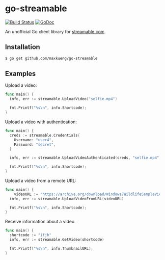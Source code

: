 go-streamable
=============

[![Build Status](https://travis-ci.org/maxkueng/go-streamable.svg)](https://travis-ci.org/maxkueng/go-streamable)
[![GoDoc](https://godoc.org/github.com/maxkueng/go-streamable?status.svg)](https://godoc.org/github.com/maxkueng/go-streamable)

An unofficial Go client library for [streamable.com](https://streamable.com/).

## Installation

```sh
$ go get github.com/maxkueng/go-streamable
```

## Examples

Upload a video:

```go
func main() {
  info, err := streamable.UploadVideo("selfie.mp4")

  fmt.Printf("%s\n", info.Shortcode);
}
```

Upload a video with authentication:

```go
func main() {
  creds := streamable.Credentials{
    Username: "user4",
    Password: "secret",
  }

  info, err := streamable.UploadVideoAuthenticated(creds, "selfie.mp4")

  fmt.Printf("%s\n", info.Shortcode);
}
```

Upload a video from a remote URL:

```go
func main() {
	videoURL := "https://archive.org/download/Windows7WildlifeSampleVideo/Wildlife.wmv"
  info, err := streamable.UploadVideoFromURL(videoURL)

  fmt.Printf("%s\n", info.Shortcode);
}
```

Receive information about a video:

```go
func main() {
  shortcode := "ifjh"
  info, err := streamable.GetVideo(shortcode)

  fmt.Printf("%s\n", info.ThumbnailURL);
}
```
